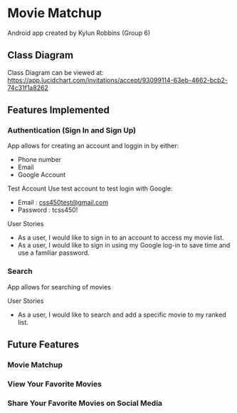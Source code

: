 # Movie Matchup
Android app created by Kylun Robbins (Group 6)


## Class Diagram
Class Diagram can be viewed at:
https://app.lucidchart.com/invitations/accept/93099114-63eb-4662-bcb2-74c31f1a8262

## Features Implemented

### Authentication (Sign In and Sign Up)
App allows for creating an account and loggin in by either:
  * Phone number
  * Email
  * Google Account

Test Account
Use test account to test login with Google:
  * Email :     css450test@gmail.com
  * Password :  tcss450!

User Stories
* As a user, I would like to sign in to an account to access my movie list.
* As a user, I would like to sign in using my Google log-in to save time and use a familiar password. 


### Search
App allows for searching of movies

User Stories
* As a user, I would like to search and add a specific movie to my ranked list.


## Future Features

### Movie Matchup 

### View Your Favorite Movies

### Share Your Favorite Movies on Social Media

